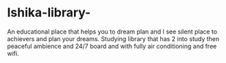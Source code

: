 # Ishika-library-
An educational place that helps you to dream plan and I see silent place to achievers and plan your dreams. Studying library that has 2 into study then peaceful ambience and 24/7 board and with fully air conditioning and free wifi.
